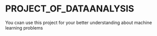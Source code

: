 # PROJECT_OF_DATAANALYSIS
You cxan use this project for your better understanding about machine learning problems 
